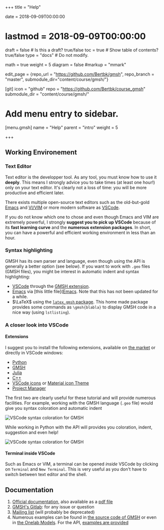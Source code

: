 +++
title = "Help"

date = 2018-09-09T00:00:00
# lastmod = 2018-09-09T00:00:00

draft = false  # Is this a draft? true/false
toc = true  # Show table of contents? true/false
type = "docs"  # Do not modify.

math = true
weight = 5
diagram = false
#markup = "mmark"

edit_page = {repo_url = "https://github.com/Bertbk/gmsh", repo_branch = "master", submodule_dir="content/course/gmsh/"}

[git]
  icon = "github"
  repo = "https://github.com/Bertbk/course_gmsh"
  submodule_dir = "content/course/gmsh/"


# Add menu entry to sidebar.
[menu.gmsh]
  name = "Help"
  parent = "intro"
  weight = 5

+++


## Working Environement


### Text Editor

Text editor is the developper tool. As any tool, you must know how to use it **deeply**. This means I strongly advice you to take times (at least one hour!) only on your text editor. It's clearly not a loss of time: you will be more productive and efficient later.

There exists multiple open-source text editors such as the old-but-gold [Emacs](https://www.gnu.org/software/emacs/) and [VI/VIM](https://www.vim.org/) or more modern software as [VSCode](https://code.visualstudio.com/).

If you do not know which one to chose and even though Emacs and VIM are extremely powerful, I strongly **suggest you to pick up VSCode** because of its **fast learning curve** and the **numerous extension packages**. In short, you can have a powerful and efficient working environment in less than an hour.


### Syntax highlighting 

GMSH has its own parser and language, even though using the API is generally a better option (see below). If you want to work with `.geo` files (GMSH files), you might be interest in automatic indent and syntax highlighting:

- [VSCode](https://code.visualstudio.com/) through the [GMSH extension](https://marketplace.visualstudio.com/items?itemName=Bertrand-Thierry.vscode-gmsh).
- [Emacs](https://www.gnu.org/software/emacs/) via [this little file]([Emacs](https://github.com/Bertbk/emacs-mode). Note that this has not been updated for a while.
- $\LaTeX$ using the [`latex_gmsh` package](https://github.com/Bertbk/latex_gmsh). This home made package provides some commands as `\gmsh{blabla}` to display GMSH code in a nice way (using `lstlisting`).


### A closer look into VSCode

#### Extensions

I suggest you to install the following extensions, available on [the market](https://marketplace.visualstudio.com/) or directly in VSCode windows:

- [Python](https://marketplace.visualstudio.com/items?itemName=ms-python.python)
- [GMSH](https://marketplace.visualstudio.com/items?itemName=Bertrand-Thierry.vscode-gmsh)
- [Julia](https://marketplace.visualstudio.com/items?itemName=julialang.language-julia)
- [C++](https://marketplace.visualstudio.com/items?itemName=ms-vscode.cpptools)
- [VSCode icons](https://marketplace.visualstudio.com/items?itemName=vscode-icons-team.vscode-icons) or [Material icon Theme](https://marketplace.visualstudio.com/items?itemName=PKief.material-icon-theme)
- [Project Manager](https://marketplace.visualstudio.com/items?itemName=alefragnani.project-manager)

The first two are clearly useful for these tutorial and will provide numerous facilities. For example, working with the GMSH language (`.geo` file) would give you syntax coloration and automatic indent

![VSCode syntax coloration for GMSH](../vscode_gmsh.gif)

While working in Python with the API will provides you coloration, indent, suggestion and even help!

![VSCode syntax coloration for GMSH](../vscode_api.gif)

#### Terminal inside VSCode

Such as Emacs or VIM, a terminal can be opened *inside* VSCode by clicking on `Terminal` and `New Terminal`. This is very useful as you don't have to switch between text editor and the shell.


## Documentation

1. [Official documentation](http://gmsh.info/doc/texinfo/gmsh.html), also available as a [pdf file](http://gmsh.info/doc/texinfo/gmsh.pdf)
2. [GMSH's Gitlab](https://gitlab.onelab.info/gmsh/gmsh): for any issue or question
3. [Mailing list](http://www.geuz.org/mailman/listinfo/gmsh) (will probably be deprecated)
4. Numerous examples can be found in [the source code of GMSH](https://gitlab.onelab.info/gmsh/gmsh/tree/master/demos) or even in [the Onelab Models](https://gitlab.onelab.info/doc/models). For the API, [examples are provided](https://gitlab.onelab.info/gmsh/gmsh/tree/master/demos/api)
